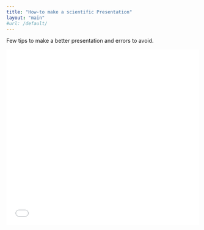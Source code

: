 ```yaml
---
title: "How-to make a scientific Presentation"
layout: "main"
#url: /default/
---
```


Few tips to make a better presentation and errors to avoid.

<embed src= "How-to-make-a-scientific.pdf" width= "100%" height= "460px" type="application/pdf" >
